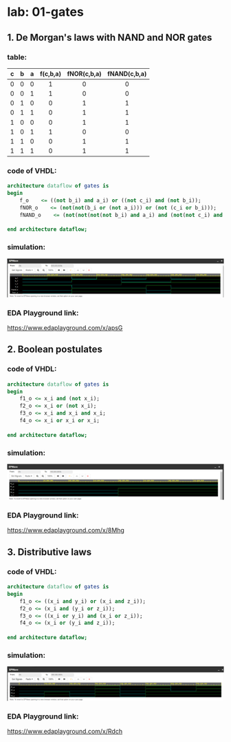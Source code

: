 # lab: 01-gates

## 1. De Morgan's laws with NAND and NOR gates

### table:
| **c** | **b** |**a** | **f(c,b,a)** | **fNOR(c,b,a)** | **fNAND(c,b,a)** |
| :-: | :-: | :-: | :-: | :-: | :-: |
| 0 | 0 | 0 | 1 | 0 | 0 |
| 0 | 0 | 1 | 1 | 0 | 0 |
| 0 | 1 | 0 | 0 | 1 | 1 |
| 0 | 1 | 1 | 0 | 1 | 1 |
| 1 | 0 | 0 | 0 | 1 | 1 |
| 1 | 0 | 1 | 1 | 0 | 0 |
| 1 | 1 | 0 | 0 | 1 | 1 |
| 1 | 1 | 1 | 0 | 1 | 1 |


### code of VHDL:
```vhdl
architecture dataflow of gates is
begin
    f_o    <= ((not b_i) and a_i) or ((not c_i) and (not b_i));
    fNOR_o    <= (not(not(b_i or (not a_i))) or (not (c_i or b_i)));
    fNAND_o    <= (not(not(not(not b_i) and a_i) and (not(not c_i) and (not b_i))));
    
end architecture dataflow;
```
### simulation:

![De Morgan's](screens/screen1.png)

### EDA Playground link:

https://www.edaplayground.com/x/apsG





## 2. Boolean postulates

### code of VHDL:
```vhdl
architecture dataflow of gates is
begin
    f1_o <= x_i and (not x_i);
    f2_o <= x_i or (not x_i);
    f3_o <= x_i and x_i and x_i;
    f4_o <= x_i or x_i or x_i;

end architecture dataflow;
```
### simulation:

![Boolean postulates](screens/screen2.png)

### EDA Playground link:

https://www.edaplayground.com/x/8Mhg





## 3. Distributive laws

### code of VHDL:
```vhdl
architecture dataflow of gates is
begin
    f1_o <= ((x_i and y_i) or (x_i and z_i));
    f2_o <= (x_i and (y_i or z_i));
    f3_o <= ((x_i or y_i) and (x_i or z_i));
    f4_o <= (x_i or (y_i and z_i));

end architecture dataflow;
```
### simulation:

![Distributive laws](screens/screen3.png)

### EDA Playground link:

https://www.edaplayground.com/x/Rdch